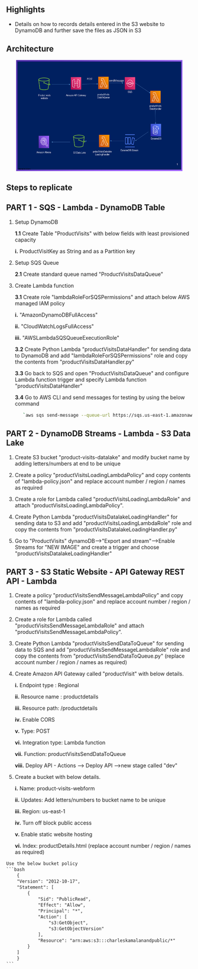 ## Highlights

* Details on how to records details entered in the S3 website to DynamoDB and further save the files as JSON in S3 

## Architecture
<p align="center">
  <img src="Slide.PNG" width="450" height="300" title="Architecture"> 
</p>

## Steps to replicate
## PART 1 - SQS - Lambda - DynamoDB Table ##
  
  1. Setup DynamoDB
  
     **1.1** Create Table "ProductVisits" with below fields with least provisioned capacity
     
	    **i.** ProductVisitKey as String and as a Partition key

  2. Setup SQS Queue
  
     **2.1** Create standard queue named "ProductVisitsDataQueue"      
				
		
  3. Create Lambda function
		
	 **3.1** Create role "lambdaRoleForSQSPermissions" and attach below AWS managed IAM policy
	 
		**i.**   "AmazonDynamoDBFullAccess"
		
		**ii.**  "CloudWatchLogsFullAccess"
		
		**iii.** "AWSLambdaSQSQueueExecutionRole"
		
     **3.2** Create Python Lambda "productVisitsDataHandler" for sending data to DynamoDB and add "lambdaRoleForSQSPermissions" role and copy the contents from "productVisitsDataHandler.py"
      
     **3.3** Go back to SQS and open "ProductVisitsDataQueue" and configure Lambda function trigger and specify Lambda function "productVisitsDataHandler"
	 
	 **3.4** Go to AWS CLI and send messages for testing by using the below command
	 ```bash
		`aws sqs send-message --queue-url https://sqs.us-east-1.amazonaws.com/9XXXXXXXXXX4/ProductVisitsDataQueue --message-body file://message-body-1.json`
	 ```
	 
## PART 2 - DynamoDB Streams - Lambda - S3 Data Lake ##

  1. Create S3 bucket "product-visits-datalake" and modify bucket name by adding letters/numbers at end to be unique
  
  2. Create a policy "productVisitsLoadingLambdaPolicy" and copy contents of "lambda-policy.json" and replace account number / region / names as required
  
  3. Create a role for Lambda called "productVisitsLoadingLambdaRole" and attach "productVisitsLoadingLambdaPolicy".
  
  4. Create Python Lambda "productVisitsDatalakeLoadingHandler" for sending data to S3 and add "productVisitsLoadingLambdaRole" role and copy the contents from "productVisitsDatalakeLoadingHandler.py"
    
  5. Go to "ProductVisits" dynamoDB-->"Export and stream"-->Enable Streams for "NEW IMAGE" and create a trigger and choose "productVisitsDatalakeLoadingHandler"
  
  
## PART 3 - S3 Static Website - API Gateway REST API - Lambda ##
  
  1. Create a policy "productVisitsSendMessageLambdaPolicy" and copy contents of "lambda-policy.json" and replace account number / region / names as required
  
  2. Create a role for Lambda called "productVisitsSendMessageLambdaRole" and attach "productVisitsSendMessageLambdaPolicy".
  
  3. Create Python Lambda "productVisitsSendDataToQueue" for sending data to SQS and add "productVisitsSendMessageLambdaRole" role and copy the contents from "productVisitsSendDataToQueue.py" (replace account number / region / names as required)
  
  4. Create Amazon API Gateway called "productVisit" with below details.
  
		**i.** Endpoint type : Regional
	
		**ii.** Resource name : productdetails
	
		**iii.** Resource path: /productdetails
	
		**iv.** Enable CORS
	
		**v.** Type: POST
	
		**vi.** Integration type: Lambda function
	
		**vii.** Function: productVisitsSendDataToQueue
	
		**viii.** Deploy API - Actions --> Deploy API -->new stage called "dev"
 
  5. Create a bucket with below details.
	
		**i.** Name: product-visits-webform
	
		**ii.** Updates: Add letters/numbers to bucket name to be unique
	
		**iii.** Region: us-east-1
	
		**iv.** Turn off block public access
	
		**v.** Enable static website hosting
	
		**vi.** Index: productDetails.html (replace account number / region / names as required)
	
	Use the below bucket policy
	```bash
		{
		"Version": "2012-10-17",
		"Statement": [
			{
				"Sid": "PublicRead",
				"Effect": "Allow",
				"Principal": "*",
				"Action": [
					"s3:GetObject",
					"s3:GetObjectVersion"
				],
				"Resource": "arn:aws:s3:::charleskamalanandpublic/*"
			}
		]
		}
	```